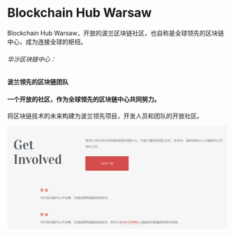 # 

# Blockchain Hub Warsaw

Blockchain Hub Warsaw，开放的波兰区块链社区，也自称是全球领先的区块链中心，成为连接全球的枢纽。

###### ‎华沙区块链中心：‎

#### ‎波兰领先的区块链团队‎

#### ‎一个开放的社区，作为全球领先的区块链中心共同努力。‎

‎将区块链技术的未来构建为波兰领先项目，开发人员和团队的开放社区。‎

![ss](22.png)



